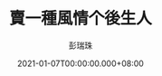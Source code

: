 ---
issue: 411
title: 賣一種風情个後生人
author: 彭瑞珠
language: 四縣
date: 2021-01-07T00:00:00.000+08:00
topic: 人物
difficulty: 2
wikidata: Q131449213
wikidata_link: https://www.wikidata.org/wiki/Q131449213
author_wikidata_link: https://www.wikidata.org/wiki/undefined
author_wikidata: Q98096341
---